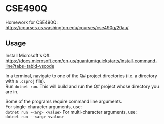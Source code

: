 # CSE490Q
Homework for CSE490Q: https://courses.cs.washington.edu/courses/cse490q/20au/


## Usage
Install Microsoft's Q#.  
https://docs.microsoft.com/en-us/quantum/quickstarts/install-command-line?tabs=tabid-vscode

In a terminal, navigate to one of the Q# project directories (i.e. a directory with a `.csproj` file).  
Run `dotnet run`. This will build and run the Q# project whose directory you are in.

Some of the programs require command line arguments.  
For single-character arguments, use:  
`dotnet run -<arg> <value>` 
For multi-character arguments, use:  
`dotnet run --<arg> <value>`
